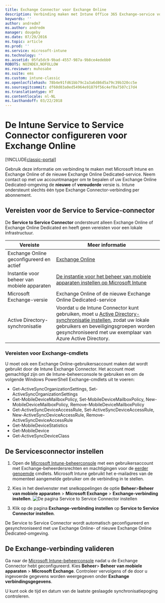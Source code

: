 ```yaml
---
title: Exchange Connector voor Exchange Online
description: Verbinding maken met Intune Office 365 Exchange-service voor ondersteuning van Exchange ActiveSync MDM (beheer van mobiele apparaten).
keywords: ''
author: andredm7
ms.author: andredm
manager: dougeby
ms.date: 07/29/2016
ms.topic: article
ms.prod: ''
ms.service: microsoft-intune
ms.technology: ''
ms.assetid: 05fa5dc9-9bad-4557-987a-9b8ce4edebb0
ROBOTS: NOINDEX,NOFOLLOW
ms.reviewer: muhosabe
ms.suite: ems
ms.custom: intune-classic
ms.openlocfilehash: 78b4e91fd61bb79c2a3a6d86d5a79c39b320cc5e
ms.sourcegitcommit: df60d03a0ed54964e91879f56c4ef0a7507c17d4
ms.translationtype: HT
ms.contentlocale: nl-NL
ms.lasthandoff: 03/22/2018
---
```

# <a name="configure-the-intune-service-to-service-connector-for-exchange-online"></a>De Intune Service to Service Connector configureren voor Exchange Online

[!INCLUDE[classic-portal](../includes/classic-portal.md)]

Gebruik deze informatie om verbinding te maken met Microsoft Intune en Exchange Online of de nieuwe Exchange Online Dedicated-service. Neem contact op met uw accountmanager om te bepalen of uw Exchange Online Dedicated-omgeving de **nieuwe** of **verouderde** versie is. Intune ondersteunt slechts één type Exchange Connector-verbinding per abonnement.

## <a name="service-to-service-connector-requirements"></a>Vereisten voor de Service to Service-connector
De **Service to Service Connector** ondersteunt alleen Exchange Online of Exchange Online Dedicated en heeft geen vereisten voor een lokale infrastructuur.

|Vereiste|Meer informatie|
|---------------|--------------------|
|Exchange Online geconfigureerd en actief|[Exchange Online](https://technet.microsoft.com/library/jj200580.aspx) |
|Instantie voor beheer van mobiele apparaten| [De instantie voor het beheer van mobiele apparaten instellen op Microsoft Intune](prerequisites-for-enrollment.md#step-2-set-mdm-authority)|
|Microsoft Exchange-versie|Exchange Online of de nieuwe Exchange Online Dedicated-service|/intune/users-permissions-add
|Active Directory-synchronisatie|Voordat u de Intune Connector kunt gebruiken, moet u [Active Directory-synchronisatie instellen](/intune/users-permissions-add), zodat uw lokale gebruikers en beveiligingsgroepen worden gesynchroniseerd met uw exemplaar van Azure Active Directory.|

### <a name="exchange-cmdlet-requirements"></a>Vereisten voor Exchange-cmdlets

U moet ook een Exchange Online-gebruikersaccount maken dat wordt gebruikt door de Intune Exchange Connector. Het account moet gemachtigd zijn om de Intune-beheerconsole te gebruiken en om de volgende Windows PowerShell Exchange-cmdlets uit te voeren:

 - Get-ActiveSyncOrganizationSettings, Set-ActiveSyncOrganizationSettings
 - Get-MobileDeviceMailboxPolicy, Set-MobileDeviceMailboxPolicy, New-MobileDeviceMailboxPolicy, Remove-MobileDeviceMailboxPolicy
 - Get-ActiveSyncDeviceAccessRule, Set-ActiveSyncDeviceAccessRule, New-ActiveSyncDeviceAccessRule, Remove-ActiveSyncDeviceAccessRule
 - Get-MobileDeviceStatistics
 - Get-MobileDevice
 - Get-ActiveSyncDeviceClass

## <a name="set-up-the-service-to-service-connector"></a>De Servicesconnector instellen

1. Open de [Microsoft Intune-beheerconsole](https://manage.microsoft.com) met een gebruikersaccount met Exchange-beheerdersrechten en machtigingen voor de [eerder genoemde](#exchange-cmdlet-requirements) cmdlets. Microsoft Intune gebruikt het e-mailadres van de momenteel aangemelde gebruiker om de verbinding in te stellen.

2.  Kies in het deelvenster met snelkoppelingen de optie **Beheer**>**Beheer van mobiele apparaten** > **Microsoft Exchange** > **Exchange-verbinding instellen**.
![De pagina Service to Service Connector instellen](../media/intunesa5cservicetoserviceconnector.png)

3.  Klik op de pagina **Exchange-verbinding instellen** op **Service to Service Connector instellen**.


De Service to Service Connector wordt automatisch geconfigureerd en gesynchroniseerd met uw Exchange Online- of nieuwe Exchange Online Dedicated-omgeving.

## <a name="validate-your-exchange-connection"></a>De Exchange-verbinding valideren

Ga naar de [Microsoft Intune-beheerconsole](https://manage.microsoft.com) nadat u de Exchange Connector hebt geconfigureerd. Kies **Beheer**> **Beheer van mobiele apparaten** > **Microsoft Exchange**. Controleer vervolgens of de door u ingevoerde gegevens worden weergegeven onder **Exchange verbindingsgegevens**.

U kunt ook de tijd en datum van de laatste geslaagde synchronisatiepoging controleren.
